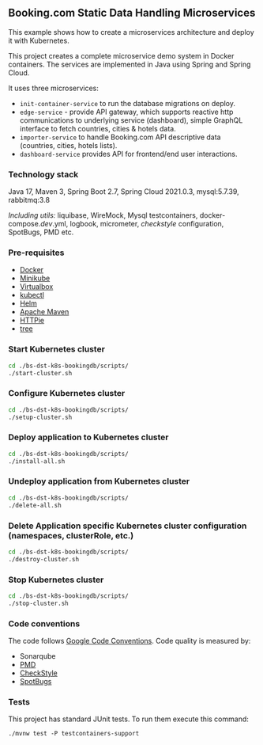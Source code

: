## Booking.com Static Data Handling Microservices


This example shows how to create a microservices architecture and deploy it with Kubernetes.

This project creates a complete microservice demo system in Docker
containers. The services are implemented in Java using Spring and Spring Cloud.

It uses three microservices:
- `init-container-service` to run the database migrations on deploy.
- `edge-service` - provide API gateway, which supports reactive http communications to underlying service (dashboard), simple GraphQL interface to fetch countries, cities & hotels data.
- `importer-service` to handle Booking.com API descriptive data (countries, cities, hotels lists).
- `dashboard-service` provides API for frontend/end user interactions.

### Technology stack

Java 17, Maven 3, Spring Boot 2.7, Spring Cloud 2021.0.3, mysql:5.7.39, rabbitmq:3.8

_Including utils:_ liquibase, WireMock, Mysql testcontainers, docker-compose._dev_.yml,
logbook, micrometer, _checkstyle_ configuration, SpotBugs, PMD etc.

### Pre-requisites

- [Docker](https://docs.docker.com/install/)
- [Minikube](https://kubernetes.io/docs/tasks/tools/install-minikube/)
- [Virtualbox](https://www.virtualbox.org/manual/ch02.html)
- [kubectl](https://kubernetes.io/docs/tasks/tools/install-kubectl/)
- [Helm](https://helm.sh/docs/intro/install/)
- [Apache Maven](https://maven.apache.org/install.html)
- [HTTPie](https://httpie.org/doc#installation)
- [tree](http://mama.indstate.edu/users/ice/tree/)

### Start Kubernetes cluster

```bash
cd ./bs-dst-k8s-bookingdb/scripts/
./start-cluster.sh
```

### Configure Kubernetes cluster

```bash
cd ./bs-dst-k8s-bookingdb/scripts/
./setup-cluster.sh
```

### Deploy application to Kubernetes cluster

```bash
cd ./bs-dst-k8s-bookingdb/scripts/
./install-all.sh
```

### Undeploy application from Kubernetes cluster

```bash
cd ./bs-dst-k8s-bookingdb/scripts/
./delete-all.sh
```

### Delete Application specific Kubernetes cluster configuration (namespaces, clusterRole, etc.)

```bash
cd ./bs-dst-k8s-bookingdb/scripts/
./destroy-cluster.sh
```

### Stop Kubernetes cluster

```bash
cd ./bs-dst-k8s-bookingdb/scripts/
./stop-cluster.sh
```

### Code conventions

The code follows [Google Code Conventions](https://google.github.io/styleguide/javaguide.html). Code
quality is measured by:

- Sonarqube
- [PMD](https://pmd.github.io/)
- [CheckStyle](https://checkstyle.sourceforge.io/)
- [SpotBugs](https://spotbugs.github.io/)

### Tests

This project has standard JUnit tests. To run them execute this command:

```text
./mvnw test -P testcontainers-support
```
